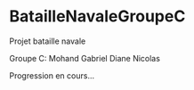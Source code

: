 # BatailleNavaleGroupeC

Projet bataille navale

Groupe C:
Mohand
Gabriel 
Diane
Nicolas

Progression en cours...
